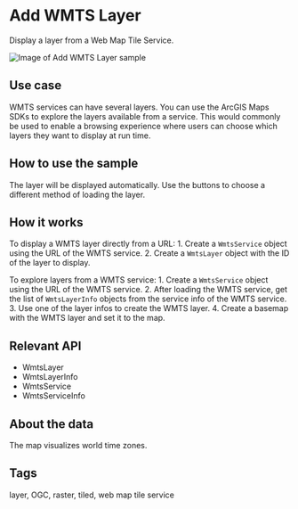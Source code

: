 # Add WMTS Layer

Display a layer from a Web Map Tile Service.

![Image of Add WMTS Layer sample](add-feature-collection-layer-from-portal-item.png)

## Use case

WMTS services can have several layers. You can use the ArcGIS Maps SDKs to explore the layers available from a service. This would commonly be used to enable a browsing experience where users can choose which layers they want to display at run time.

## How to use the sample

The layer will be displayed automatically. Use the buttons to choose a different method of loading the layer.

## How it works

To display a WMTS layer directly from a URL:
    1. Create a `WmtsService` object using the URL of the WMTS service.
    2. Create a `WmtsLayer` object with the ID of the layer to display.

To explore layers from a WMTS service:
    1. Create a `WmtsService` object using the URL of the WMTS service.
    2. After loading the WMTS service, get the list of `WmtsLayerInfo` objects from the service info of the WMTS service.
    3. Use one of the layer infos to create the WMTS layer.
    4. Create a basemap with the WMTS layer and set it to the map.

## Relevant API

* WmtsLayer
* WmtsLayerInfo
* WmtsService
* WmtsServiceInfo

## About the data

The map visualizes world time zones.

## Tags

layer, OGC, raster, tiled, web map tile service
